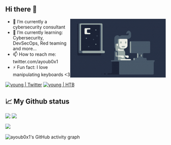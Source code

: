 Hi there 👋
---------------------

<img alt="Night Coding" src="https://raw.githubusercontent.com/AVS1508/AVS1508/master/assets/Night-Coding.gif" align="right"/>

- 🔭 I’m currently a cybersecurity consultant
- 🌱 I’m currently learning: Cybersecurity, DevSecOps, Red teaming and more...
- 📫 How to reach me: twitter.com/ayoub0x1
- ⚡ Fun fact: I love manipulating keyboards <3

[<img align="center" alt="young | Twitter" width="38px" src="https://media.discordapp.net/attachments/635278809741918218/965786404942647306/unknown.png" />][twitter]
[<img align="center" alt="young | HTB" width="38px" src="https://media.discordapp.net/attachments/825798322673025084/884091379012206713/RJZMUY81IQLQ.png" />][HTB]

[HTB]: https://app.hackthebox.com/profile/803489
[twitter]: https://twitter.com/ayoub0x1
[linkedin]: https://www.linkedin.com/in/ayoub0x1/

## 📈 My Github status

<p align="left">
  <img width="43%" src="https://awesome-github-stats.azurewebsites.net/user-stats/ayoub0x1?cardType=github&theme=radical" />
  <img width="48%" src="https://github-readme-streak-stats.herokuapp.com/?user=ayoub0x1&theme=radical" />
</p>

<p align="left">
   <img width="40%" src="(https://github-readme-stats.vercel.app/api?username=ayoub0x1&show_icons=true&theme=radical" />
</p>


![ayoub0x1's GitHub activity graph](https://activity-graph.herokuapp.com/graph?username=ayoub0x1&theme=redical)

